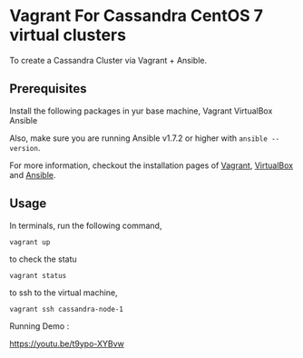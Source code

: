 # Vagrant For Cassandra CentOS 7 virtual clusters

To  create a Cassandra Cluster via Vagrant + Ansible. 

## Prerequisites


Install  the following packages in yur base machine,
Vagrant
VirtualBox 
Ansible 


Also, make sure you are running Ansible v1.7.2 or higher with `ansible --version`.

For more information, checkout the installation pages of [Vagrant](https://docs.vagrantup.com/v2/installation/), [VirtualBox](https://www.virtualbox.org/wiki/Downloads) and [Ansible](http://docs.ansible.com/intro_installation.html).


## Usage


In terminals, run the following command,

```
vagrant up 
```

to check the statu 

```
vagrant status
```
to ssh to the virtual machine,

```
vagrant ssh cassandra-node-1
```

Running Demo :

https://youtu.be/t9ypo-XYBvw

